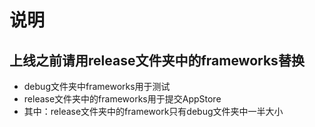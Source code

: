 
# 说明

## 上线之前请用release文件夹中的frameworks替换

- debug文件夹中frameworks用于测试
- release文件夹中的frameworks用于提交AppStore
- 其中：release文件夹中的framework只有debug文件夹中一半大小
